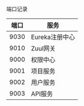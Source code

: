 端口记录

端口| 服务 
--- | ---
9030 | Eureka注册中心
9010 | Zuul网关
9000 | 权限中心
9001 | 项目服务
9002 | 用户服务
9003 | API服务